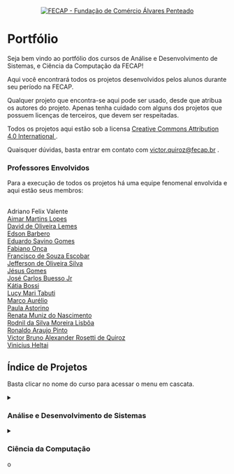 <p align="center">
<a href= "https://www.fecap.br/"><img src="https://encrypted-tbn0.gstatic.com/images?q=tbn:ANd9GcRhZPrRa89Kma0ZZogxm0pi-tCn_TLKeHGVxywp-LXAFGR3B1DPouAJYHgKZGV0XTEf4AE&usqp=CAU" alt="FECAP - Fundação de Comércio Álvares Penteado" border="0"></a>
</p>


# Portfólio

Seja bem vindo ao portfólio dos cursos de Análise e Desenvolvimento de Sistemas, e Ciência da Computação da FECAP!

Aqui você encontrará todos os projetos desenvolvidos pelos alunos durante seu período na FECAP.

Qualquer projeto que encontra-se aqui pode ser usado, desde que atribua os autores do projeto. Apenas tenha cuidado com alguns dos projetos que possuem licenças de terceiros, que devem ser respeitadas.

Todos os projetos aqui estão sob a licensa <a href="https://creativecommons.org/licenses/by/4.0/"> Creative Commons Attribution 4.0 International </a>.

Quaisquer dúvidas, basta entrar em contato com victor.quiroz@fecap.br .

### Professores Envolvidos

Para a execução de todos os projetos há uma equipe fenomenal envolvida e aqui estão seus membros:

<br> Adriano Felix Valente 
<br><a href="https://www.linkedin.com/in/aimarlopes/" target="_blank" rel="noopener noreferrer"> Aimar Martins Lopes </a>
<br><a href="https://www.linkedin.com/in/dolemes/" target="_blank" rel="noopener noreferrer"> David de Oliveira Lemes</a>
<br><a href="https://www.linkedin.com/in/edsonbarbero/" target="_blank" rel="noopener noreferrer"> Edson Barbero</a>
<br><a href="https://www.linkedin.com/in/eduardo-savino-gomes-77833a10/" target="_blank" rel="noopener noreferrer"> Eduardo Savino Gomes </a>
<br><a href="https://www.linkedin.com/in/fabiano-on%C3%A7a-3214a12/" target="_blank" rel="noopener noreferrer"> Fabiano Onça </a>
<br><a href="https://www.linkedin.com/in/francisco-escobar/" target="_blank" rel="noopener noreferrer"> Francisco de Souza Escobar </a>
<br><a href="https://www.linkedin.com/in/jefferson-o-silva/" target="_blank" rel="noopener noreferrer"> Jefferson de Oliveira Silva </a>
<br><a href="https://www.linkedin.com/in/j%C3%A9sus-gomes-83b769108/" target="_blank" rel="noopener noreferrer"> Jésus Gomes </a>
<br><a href="https://www.linkedin.com/in/jbuesso/" target="_blank" rel="noopener noreferrer"> José Carlos Buesso Jr </a>
<br><a href="https://www.linkedin.com/in/katia-bossi/" target="_blank" rel="noopener noreferrer"> Kátia Bossi </a>
<br><a href="https://www.linkedin.com/in/lucymari/" target="_blank" rel="noopener noreferrer"> Lucy Mari Tabuti</a>
<br><a href="" target="_blank" rel="noopener noreferrer"> Marco Aurélio </a>
<br><a href="https://www.linkedin.com/in/paula-astorino-432b5812a/" target="_blank" rel="noopener noreferrer"> Paula Astorino </a>
<br><a href="https://www.linkedin.com/in/remuniz/" target="_blank" rel="noopener noreferrer"> Renata Muniz do Nascimento </a>
<br><a href="https://www.linkedin.com/in/professorrodnil/" target="_blank" rel="noopener noreferrer"> Rodnil da Silva Moreira Lisbôa </a>
<br><a href="https://www.linkedin.com/in/ronaldo-araujo-pinto-3542811a/" target="_blank" rel="noopener noreferrer"> Ronaldo Araujo Pinto </a>
<br><a href="https://www.linkedin.com/in/victorbarq/" target="_blank" rel="noopener noreferrer"> Victor Bruno Alexander Rosetti de Quiroz </a>
<br><a href="https://www.linkedin.com/in/vheltai/" target="_blank" rel="noopener noreferrer"> Vinicius Heltai</a>

## Índice de Projetos
Basta clicar no nome do curso para acessar o menu em cascata.

<details>
<summary><h3>Análise e Desenvolvimento de Sistemas</h3></summary>
<details>
<summary><h3>Primeiro Semestre</h3></summary>
<a href="https://github.com/2022-1-NADS1">2022-1</a>
<br><a href="https://github.com/2023-1-NADS1">2023-1</a>
<br><a href="https://github.com/2023-2-NADS1">2023-2</a>
<br><a href="https://github.com/2024-1-NADS1">2024-1</a>
<br><a href="https://github.com/2024-2-NADS1">2024-2</a>
</details>
<details>
<summary><h3>Segundo Semestre</h3></summary>
<a href="https://github.com/2022-2-NADS2">2022-2</a>
<br><a href="https://github.com/2023-2-NADS2">2023-2</a>
<br><a href="https://github.com/2024-1-NADS2">2024-1</a>
<br><a href="https://github.com/2024-2-NADS2">2024-2</a>
</details>
<details>
<summary><h3>Terceiro Semestre</h3></summary>
<a href="https://github.com/2022-1-NADS3">2022-1</a>
<br><a href="https://github.com/2023-1-NADS3">2023-1</a>
<br><a href="https://github.com/2024-1-NADS3">2024-1</a>
<br><a href="https://github.com/2024-2-NADS3">2024-2</a>
</details>
<details>
<summary><h3>Quarto Semestre</h3></summary>
<a href="https://github.com/2022-2-NADS4">2022-2</a>
<br><a href="https://github.com/2023-2-NADS4">2023-2</a>
<br><a href="https://github.com/2024-2-NADS4">2024-2</a>
</details>
</details>

<details>
<summary><h3>Ciência da Computação</h3></summary>
<details>
<summary><h3>Primeiro Semestre</h3></summary>
<a href="https://github.com/2023-1-MCC1">2023-1</a>
<br><a href="https://github.com/2023-2-MCC1">2023-2</a>
<br><a href="https://github.com/2024-1-MCC1">2024-1</a>
<br><a href="https://github.com/2024-1-NCC1">2024-1 (Noturno)</a>
<br><a href="https://github.com/2024-2-MCC1">2024-2</a>
</details>
<details>
<summary><h3>Segundo Semestre</h3></summary>
<a href="https://github.com/2023-1-MCC2">2023-1</a>
<br><a href="https://github.com/2023-2-MCC2">2023-2</a>
<br><a href="https://github.com/2024-1-MCC2">2024-1</a>
<br><a href="https://github.com/2024-2-MCC2">2024-2</a>
<br><a href="https://github.com/2024-2-NCC2">2024-2 (Noturno)</a>
</details>
<details>
<summary><h3>Terceiro Semestre</h3></summary>
<a href="https://github.com/2024-1-NCC3">2024-1</a>
<br><a href="https://github.com/2024-2-NCC3">2024-2</a>
</details>
<details>
<summary><h3>Quarto Semestre</h3></summary>
<a href="https://github.com/2024-2-NCC4">2024-2</a>
</details>
</details>
o
